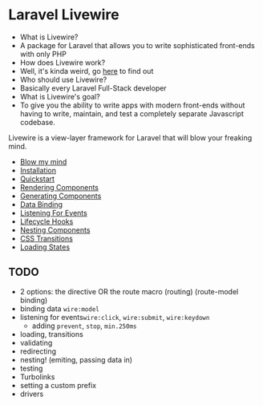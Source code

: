 # Laravel Livewire

* What is Livewire?
 * A package for Laravel that allows you to write sophisticated front-ends with only PHP
* How does Livewire work?
 * Well, it's kinda weird, go [here](#) to find out
* Who should use Livewire?
 * Basically every Laravel Full-Stack developer
* What is Livewire's goal?
 * To give you the ability to write apps with modern front-ends without having to write, maintain, and test a completely separate Javascript codebase.

Livewire is a view-layer framework for Laravel that will blow your freaking mind.

* [Blow my mind](docs/blow-my-mind.md)
* [Installation](docs/installation.md)
* [Quickstart](docs/quickstart.md)
* [Rendering Components](docs/rendering_components.md)
* [Generating Components](docs/generating_components.md)
* [Data Binding](docs/binding_data.md)
* [Listening For Events](docs/event_listeners.md)
* [Lifecycle Hooks](docs/lifecycle_hooks.md)
* [Nesting Components](docs/nesting.md)
* [CSS Transitions](docs/transitions.md)
* [Loading States](docs/loading.md)


## TODO
* 2 options: the directive OR the route macro (routing) (route-model binding)
* binding data `wire:model`
* listening for events`wire:click`, `wire:submit`, `wire:keydown`
	* adding `prevent`, `stop`, `min.250ms`
* loading, transitions
* validating
* redirecting
* nesting! (emiting, passing data in)
* testing
* Turbolinks
* setting a custom prefix
* drivers
